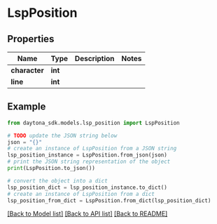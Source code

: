 # LspPosition


## Properties

Name | Type | Description | Notes
------------ | ------------- | ------------- | -------------
**character** | **int** |  | 
**line** | **int** |  | 

## Example

```python
from daytona_sdk.models.lsp_position import LspPosition

# TODO update the JSON string below
json = "{}"
# create an instance of LspPosition from a JSON string
lsp_position_instance = LspPosition.from_json(json)
# print the JSON string representation of the object
print(LspPosition.to_json())

# convert the object into a dict
lsp_position_dict = lsp_position_instance.to_dict()
# create an instance of LspPosition from a dict
lsp_position_from_dict = LspPosition.from_dict(lsp_position_dict)
```
[[Back to Model list]](../README.md#documentation-for-models) [[Back to API list]](../README.md#documentation-for-api-endpoints) [[Back to README]](../README.md)


